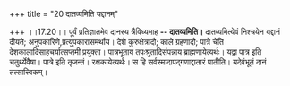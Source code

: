 +++
title = "20 दातव्यमिति यद्दानम्"

+++
।।17.20।। पूर्वं प्रतिज्ञातमेव दानस्य त्रैविध्यमाह **-- दातव्यमिति।**
दातव्यमित्येवं निश्चयेन यद्दानं दीयते; अनुपकारिणे,प्रत्युपकारासमर्थाय।
देशे कुरुक्षेत्रादौ; काले ग्रहणादौ; पात्रे चेति
देशकालादिसाहचर्यात्सप्तमी प्रयुक्ता। पात्रभूताय तपःश्रुतादिसंपन्नाय
ब्राह्मणायेत्यर्थः। यद्वा पात्र इति चतुर्थ्येवैषा। पात्रे इति तृजन्तं।
रक्षकायेत्यर्थः। स हि सर्वस्मादापद्गणाद्दातारं पातीति। यदेवंभूतं दानं
तत्सात्त्विकम्।
